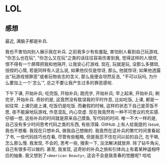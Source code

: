 # LOL

## 感想

最近, 满脑子都是补兵.

我也不害怕向别人展示我在补兵. 之前我多少有些羞耻, 害怕别人看到自己玩游戏, "你怎么也在玩", "你怎么又在玩"之类的话往往容易伤害到我, 觉得这样的人很烦, 恨不得有一个屏障把我和他隔开, 让我安心打游戏. 现在, 玩就是玩, 没那么多猥琐, 扭捏的心情, 若是同样有人这么说, 如果他仅仅是惊讶, 那么, 他就惊讶; 如果他透露出"玩游戏很罪恶"或者玩物丧志的含义, 那么我便会坦然反击, "不可以玩吗, 为什么要加上一个'怎么'", 总之不要让我产生过多的罪恶感啦.

下午下课, 开始补兵; 吃完饭, 开始补兵; 跑完步, 开始补兵; 早上起来, 开始补兵; 刷完牙, 开始补兵. 奇妙的是, 这竟然没有耽误我的平时作息, 比如吃饭, 上课, 都是一如往常. 上课仍是上课, 吃饭仍是吃饭. 而暑假的时候, 这样的状态下自己是茶饭不思, 夜不能寐地玩游戏, 作息混乱, 内心空虚. 现在我竟然有一种不可思议的充实感. 仔细一想, 这些补兵的时间就是原来自己摸鱼, 写代码的时间. 唯一不大一样的是, 自己没有多少时间思考代码之类的东西, 有些浮躁. GitHub 上有人给我提的 issue, 我也不想看. 我现在只想补兵, 做我自己想做的. 我竟然在这补兵的繁忙时间里看起了书, 一些代码技巧也在看, 尽管有些粗略, 但是我忍不住在问以前的自己, 在干嘛, 怎么那么慢. 我发现, 不会的, 思考一些, 搜索一下, 没法解决就放弃. 除了钻牛角尖, 自己有很多可以做的. 甚至, 我发现, 这奇妙的补兵之旅和引体向上有着某种遥相呼应的抽象. 我又想到了`<American Beauty>`, 这会不会是我青春的觉醒呢? 哈哈
